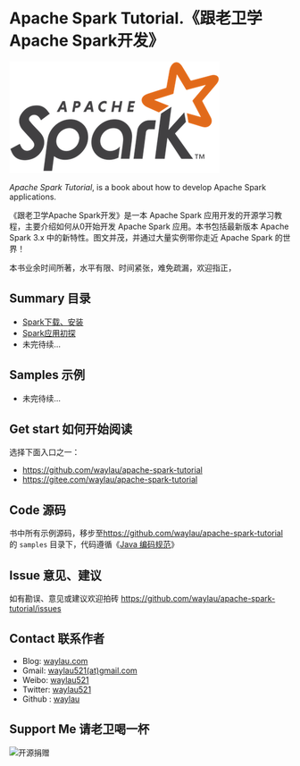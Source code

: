 # Apache Spark Tutorial.《跟老卫学Apache Spark开发》

![](images/spark-logo-trademark.png)

*Apache Spark Tutorial*, is a book about how to develop Apache Spark applications.



《跟老卫学Apache Spark开发》是一本 Apache Spark 应用开发的开源学习教程，主要介绍如何从0开始开发 Apache Spark 应用。本书包括最新版本 Apache Spark 3.x 中的新特性。图文并茂，并通过大量实例带你走近 Apache Spark 的世界！

本书业余时间所著，水平有限、时间紧张，难免疏漏，欢迎指正，

## Summary 目录

* [Spark下载、安装](https://developer.huawei.com/consumer/cn/forum/topic/0202568822299090741?fid=23)
* [Spark应用初探](https://developer.huawei.com/consumer/cn/forum/topic/0201568823403320732?fid=23)
* 未完待续...

## Samples 示例


* 未完待续...





## Get start 如何开始阅读

选择下面入口之一：

* <https://github.com/waylau/apache-spark-tutorial>
* <https://gitee.com/waylau/apache-spark-tutorial>


## Code 源码

书中所有示例源码，移步至<https://github.com/waylau/apache-spark-tutorial>的 `samples` 目录下，代码遵循《[Java 编码规范](<http://waylau.com/java-code-conventions>)》

## Issue 意见、建议

如有勘误、意见或建议欢迎拍砖 <https://github.com/waylau/apache-spark-tutorial/issues>

## Contact 联系作者

* Blog: [waylau.com](http://waylau.com)
* Gmail: [waylau521(at)gmail.com](mailto:waylau521@gmail.com)
* Weibo: [waylau521](http://weibo.com/waylau521)
* Twitter: [waylau521](https://twitter.com/waylau521)
* Github : [waylau](https://github.com/waylau)


## Support Me 请老卫喝一杯

![开源捐赠](https://waylau.com/images/showmethemoney-sm.jpg)
